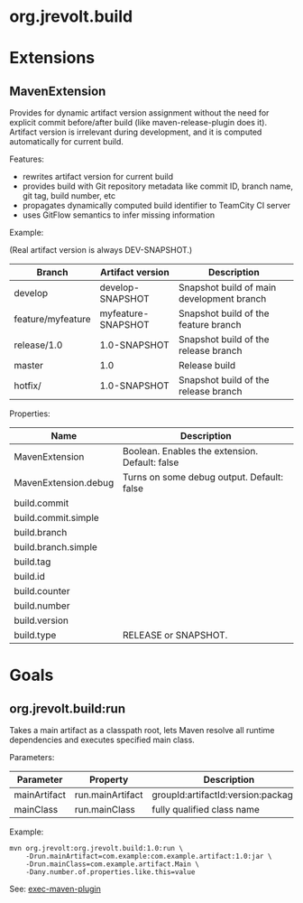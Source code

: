 org.jrevolt.build
=================


Extensions
==========

MavenExtension
--------------

Provides for dynamic artifact version assignment without the need for explicit commit before/after build (like
maven-release-plugin does it). Artifact version is irrelevant during development, and it is computed automatically
for current build.

Features:

 - rewrites artifact version for current build
 - provides build with Git repository metadata like commit ID, branch name, git tag, build number, etc
 - propagates dynamically computed build identifier to TeamCity CI server
 - uses GitFlow semantics to infer missing information

Example:

(Real artifact version is always DEV-SNAPSHOT.)

| Branch		| Artifact version      | Description
|-----------------------|-----------------------|---
| develop		| develop-SNAPSHOT	| Snapshot build of main development branch
| feature/myfeature	| myfeature-SNAPSHOT	| Snapshot build of the feature branch
| release/1.0		| 1.0-SNAPSHOT		| Snapshot build of the release branch
| master		| 1.0			| Release build
| hotfix/		| 1.0-SNAPSHOT		| Snapshot build of the release branch



Properties:

| Name | Description |
|------|-------------|
| MavenExtension        | Boolean. Enables the extension. Default: false
| MavenExtension.debug	| Turns on some debug output. Default: false
| build.commit
| build.commit.simple
| build.branch
| build.branch.simple
| build.tag
| build.id
| build.counter
| build.number
| build.version
| build.type 		| RELEASE or SNAPSHOT. 


Goals
=====


org.jrevolt.build:run
---------------------

Takes a main artifact as a classpath root, lets Maven resolve all runtime dependencies and executes specified main
class.

Parameters:

| Parameter    | Property         | Description                |
|--------------|------------------|----------------------------|
| mainArtifact | run.mainArtifact | groupId:artifactId:version:packaging |
| mainClass    | run.mainClass    | fully qualified class name |

Example:

	mvn org.jrevolt:org.jrevolt.build:1.0:run \
		-Drun.mainArtifact=com.example:com.example.artifact:1.0:jar \
		-Drun.mainClass=com.example.artifact.Main \
		-Dany.number.of.properties.like.this=value



See: [exec-maven-plugin](http://mojo.codehaus.org/exec-maven-plugin/java-mojo.html)


